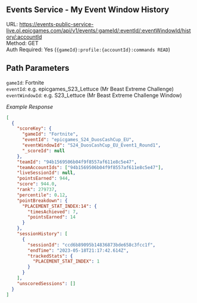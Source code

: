 ## Events Service - My Event Window History

URL: https://events-public-service-live.ol.epicgames.com/api/v1/events/:gameId/:eventId/:eventWindowId/history/:accountId \
Method: GET \
Auth Required: Yes (`{gameId}:profile:{accountId}:commands READ`)

## Path Parameters

`gameId`: Fortnite <br/>
`eventId`: e.g. epicgames_S23_Lettuce (Mr Beast Extreme Challenge) <br/>
`eventWindowId`: e.g. S23_Lettuce (Mr Beast Extreme Challenge Window)

_Example Response_

```json
[
  {
    "scoreKey": {
      "gameId": "Fortnite",
      "eventId": "epicgames_S24_DuosCashCup_EU",
      "eventWindowId": "S24_DuosCashCup_EU_Event1_Round1",
      "_scoreId": null
    },
    "teamId": "94b1569506b04f9f8557af611e8c5e47",
    "teamAccountIds": ["94b1569506b04f9f8557af611e8c5e47"],
    "liveSessionId": null,
    "pointsEarned": 944,
    "score": 944.0,
    "rank": 279737,
    "percentile": 0.12,
    "pointBreakdown": {
      "PLACEMENT_STAT_INDEX:14": {
        "timesAchieved": 7,
        "pointsEarned": 14
      }
    },
    "sessionHistory": [
      {
        "sessionId": "ccd6b89095b14836873bde658c3fcc1f",
        "endTime": "2023-05-18T21:17:42.614Z",
        "trackedStats": {
          "PLACEMENT_STAT_INDEX": 1
        }
      }
    ],
    "unscoredSessions": []
  }
]
```
